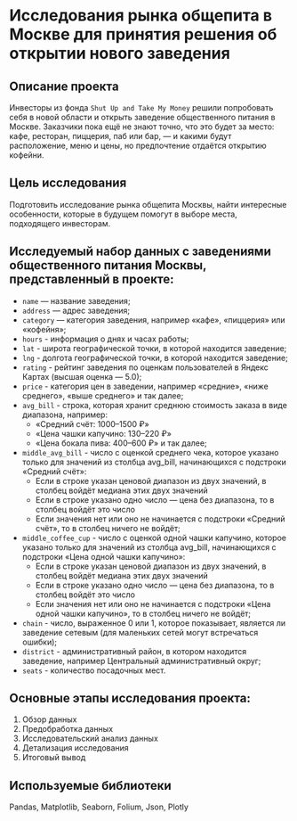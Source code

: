 # Исследования рынка общепита в Москве для принятия решения об открытии нового заведения

## Описание проекта
Инвесторы из фонда `Shut Up and Take My Money` решили попробовать себя в новой области и открыть заведение общественного питания в Москве. Заказчики пока ещё не знают точно, что это будет за место: кафе, ресторан, пиццерия, паб или бар, — и какими будут расположение, меню и цены, но предпочтение отдаётся открытию кофейни.

## Цель исследования
Подготовить исследование рынка общепита Москвы, найти интересные особенности, которые в будущем помогут в выборе места, подходящего инвесторам. 

## Исследуемый набор данных с заведениями общественного питания Москвы, представленный в проекте:
* `name` — название заведения;
* `address` — адрес заведения; 
* `category` — категория заведения, например «кафе», «пиццерия» или «кофейня»;
* `hours` - информация о днях и часах работы;
* `lat` - широта географической точки, в которой находится заведение;
* `lng` - долгота географической точки, в которой находится заведение;
* `rating` - рейтинг заведения по оценкам пользователей в Яндекс Картах (высшая оценка — 5.0);
* `price` - категория цен в заведении, например «средние», «ниже среднего», «выше среднего» и так далее;
* `avg_bill` - строка, которая хранит среднюю стоимость заказа в виде диапазона, например:
  - «Средний счёт: 1000–1500 ₽»
  - «Цена чашки капучино: 130–220 ₽»
  - «Цена бокала пива: 400–600 ₽» и так далее;
* `middle_avg_bill` - число с оценкой среднего чека, которое указано только для значений из столбца avg_bill, начинающихся с подстроки «Средний счёт»:
  - Если в строке указан ценовой диапазон из двух значений, в столбец войдёт медиана этих двух значений
  - Если в строке указано одно число — цена без диапазона, то в столбец войдёт это число
  - Если значения нет или оно не начинается с подстроки «Средний счёт», то в столбец ничего не войдёт;
* `middle_coffee_cup` - число с оценкой одной чашки капучино, которое указано только для значений из столбца avg_bill, начинающихся с подстроки «Цена одной чашки капучино»:
  - Если в строке указан ценовой диапазон из двух значений, в столбец войдёт медиана этих двух значений
  - Если в строке указано одно число — цена без диапазона, то в столбец войдёт это число
  - Если значения нет или оно не начинается с подстроки «Цена одной чашки капучино», то в столбец ничего не войдёт;
* `chain` - число, выраженное 0 или 1, которое показывает, является ли заведение сетевым (для маленьких сетей могут встречаться ошибки);
* `district` - административный район, в котором находится заведение, например Центральный административный округ;
* `seats` - количество посадочных мест.

## Основные этапы исследования проекта:
1. Обзор данных
2. Предобработка данных
3. Исследовательский анализ данных
4. Детализация исследования
5. Итоговый вывод

## Используемые библиотеки
Pandas, Matplotlib, Seaborn, Folium, Json, Plotly

